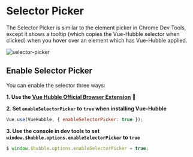 # Selector Picker

The Selector Picker is similar to the element picker in Chrome Dev Tools, except it shows a tooltip
(which copies the Vue-Hubble selector when clicked) when you
hover over an element which has Vue-Hubble applied.

![selector-picker](/assets/img/selector-picker.gif)

## Enable Selector Picker

You can enable the selector three ways:

__1. Use the [Vue Hubble Official Browser Extension](https://chrome.google.com/webstore/detail/vue-hubble/kgmcnpoibbdnlheneapenlckppkfhejh/related)__ :rocket:

__2. Set `enableSelectorPicker` to `true` when installing Vue-Hubble__

```javascript
Vue.use(VueHubble, { enableSelectorPicker: true });
```

__3. Use the console in dev tools to set `window.$hubble.options.enableSelectorPicker` to `true`__

```javascript
$ window.$hubble.options.enableSelectorPicker = true;